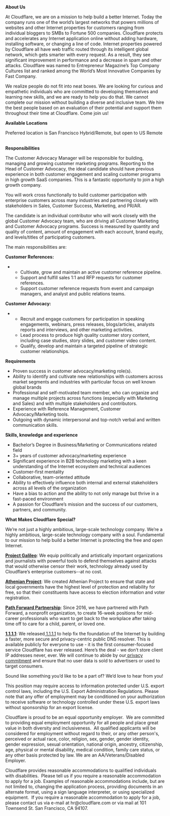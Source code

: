<div class="content-intro">
	<div><strong>About Us</strong></div>
	<div>
		<p>At Cloudflare, we are on a mission to help build a better Internet. Today the company runs one of the world’s largest networks that powers millions of websites and other Internet properties for customers ranging from individual bloggers to SMBs to Fortune 500 companies. Cloudflare protects and accelerates any Internet application online without adding hardware, installing software, or changing a line of code. Internet properties powered by Cloudflare all have web traffic routed through its intelligent global network, which gets smarter with every request. As a result, they see significant improvement in performance and a decrease in spam and other attacks. Cloudflare was named to Entrepreneur Magazine’s Top Company Cultures list and ranked among the World’s Most Innovative Companies by Fast Company.&nbsp;</p>
		<p><span style="font-weight: 400;">We realize people do not fit into neat boxes. We are looking for curious and empathetic individuals who are committed to developing themselves and learning new skills, and we are ready to help you do that. We cannot complete our mission without building a diverse and inclusive team. We hire the best people based on an evaluation of their potential and support them throughout their time at Cloudflare. Come join us!&nbsp;</span></p>
	</div>
</div>
<p><strong>Available Locations</strong></p>
<p>Preferred location is San Francisco Hybrid/Remote, but open to US Remote<br><br></p>
<p><strong>Responsibilities</strong></p>
<p>The Customer Advocacy Manager will be responsible for building, managing and growing customer marketing programs. Reporting to the Head of Customer Advocacy, the ideal candidate should have previous experience in both customer engagement and scaling customer programs in high growth SaaS companies. This is a fantastic opportunity to join a high growth company.</p>
<p>You will work cross functionally to build customer participation with enterprise customers across many industries and partnering closely with stakeholders in Sales, Customer Success, Marketing, and PR/AR.&nbsp;</p>
<p>The candidate is an individual contributor who will work closely with the global Customer Advocacy team, who are driving all Customer Marketing and Customer Advocacy programs. Success is measured by quantity and quality of content, amount of engagement with each account, brand equity, and levels/titles of participating customers.</p>
<p>The main responsibilities are:</p>
<p><strong>Customer References:</strong></p>
<ul>
	<li>
		<ul>
			<li>Cultivate, grow and maintain an active customer reference pipeline.&nbsp;</li>
			<li>Support and fulfill sales 1:1 and RFP requests for customer references.</li>
			<li>Support customer reference requests from event and campaign managers, and analyst and public relations teams.&nbsp;</li>
		</ul>
	</li>
</ul>
<p><strong>Customer Advocacy:&nbsp;</strong></p>
<ul>
	<li>
		<ul>
			<li>Recruit and engage customers for participation in speaking engagements, webinars, press releases, blogs/articles, analysts reports and interviews, and other marketing activities.</li>
			<li>Lead process to produce high quality customer story content, including case studies, story slides, and customer video content.</li>
			<li>Qualify, develop and maintain a targeted pipeline of strategic customer relationships.&nbsp;</li>
		</ul>
	</li>
</ul>
<p><strong>Requirements</strong></p>
<ul>
	<li>Proven success in customer advocacy/marketing role(s).</li>
	<li>Ability to identify and cultivate new relationships with customers across market segments and industries with particular focus on well known global brands</li>
	<li>Professional and self-motivated team member, who can organize and manage multiple projects across functions (especially with Marketing and Sales) and with multiple stakeholders and contributors.</li>
	<li>Experience with Reference Management, Customer Advocacy/Marketing tools.</li>
	<li>Outgoing with dynamic interpersonal and top-notch verbal and written communication skills.</li>
</ul>
<p><strong>Skills, knowledge and experience</strong></p>
<ul>
	<li>Bachelor’s Degree in Business/Marketing or Communications related field&nbsp;</li>
	<li>3+ years of customer advocacy/marketing experience</li>
	<li>Significant experience in B2B technology marketing with a keen understanding of the Internet ecosystem and technical audiences&nbsp;&nbsp;&nbsp;</li>
	<li>Customer-first mentality</li>
	<li>Collaborative, team-oriented attitude</li>
	<li>Ability to effectively influence both internal and external stakeholders across all levels of the organization</li>
	<li>Have a bias to action and the ability to not only manage but thrive in a fast-paced environment</li>
	<li>A passion for Cloudflare’s mission and the success of our customers, partners, and community.</li>
</ul>
<div class="content-conclusion">
	<p><strong>What Makes Cloudflare Special?</strong></p>
	<p><span style="font-weight: 400;">We’re not just a highly ambitious, large-scale technology company. We’re a highly ambitious, large-scale technology company with a soul. Fundamental to our mission to help build a better Internet is protecting the free and open Internet.</span></p>
	<p><a href="https://blog.cloudflare.com/protecting-free-expression-online/"><strong>Project Galileo</strong></a><span style="font-weight: 400;">: We equip politically and artistically important organizations and journalists with powerful tools to defend themselves against attacks that would otherwise censor their work, technology already used by Cloudflare’s enterprise customers--at no cost.</span></p>
	<p><strong><a href="https://www.cloudflare.com/athenian/">Athenian Project</a></strong><span style="font-weight: 400;">: We created Athenian Project to ensure that state and local governments have the highest level of protection and reliability for free, so that their constituents have access to election information and voter registration.</span></p>
	<p><a href="https://blog.cloudflare.com/tag/path-forward/"><strong>Path Forward Partnership</strong></a><span style="font-weight: 400;">: Since 2016, we have partnered with Path Forward, a nonprofit organization, to create 16-week positions for mid-career professionals who want to get back to the workplace after taking time off to care for a child, parent, or loved one.</span></p>
	<p><a href="https://1.1.1.1/"><strong>1.1.1.1</strong></a><span style="font-weight: 400;">: We released</span><a href="https://1.1.1.1/"> <span style="font-weight: 400;">1.1.1.1</span></a><span style="font-weight: 400;"> to help fix the foundation of the Internet by building a faster, more secure and privacy-centric public DNS resolver. This is available publicly for everyone to use - it is the first consumer-focused service Cloudflare has ever released. Here’s the deal - we don’t store client IP addresses never, ever. We will continue to abide by our</span><a href="https://developers.cloudflare.com/1.1.1.1/privacy/public-dns-resolver"> privacy commitment</a><span style="font-weight: 400;"> and ensure that no user data is sold to advertisers or used to target consumers.</span></p>
	<p><span style="font-weight: 400;">Sound like something you’d like to be a part of? We’d love to hear from you!</span></p>
	<p><span style="font-weight: 400;">This position may require access to information protected under U.S. export control laws, including the U.S. Export Administration Regulations. Please note that any offer of employment may be conditioned on your authorization to receive software or technology controlled under these U.S. export laws without sponsorship for an export license.</span></p>
	<p><span style="font-weight: 400;">Cloudflare is proud to be an equal opportunity employer. &nbsp;We are committed to providing equal employment opportunity for all people and place great value in both diversity and inclusiveness. &nbsp;All qualified applicants will be considered for employment without regard to their, or any other person's, perceived or actual</span> <span style="font-weight: 400;">race, color, religion, sex, gender, gender identity, gender expression, sexual orientation, national origin, ancestry, citizenship, age, physical or mental disability, medical condition, family care status, or any other basis protected by law. </span><span style="font-weight: 400;">We are an AA/Veterans/Disabled Employer.</span></p>
	<p><span style="font-weight: 400;">Cloudflare provides reasonable accommodations to qualified individuals with disabilities. &nbsp;Please tell us if you require a reasonable accommodation to apply for a job. Examples of reasonable accommodations include, but are not limited to, changing the application process, providing documents in an alternate format, using a sign language interpreter, or using specialized equipment. &nbsp;If you require a reasonable accommodation to apply for a job, please contact us via e-mail at </span><span style="font-weight: 400;">hr@cloudflare.com</span><span style="font-weight: 400;"> or via mail at 101 Townsend St. San Francisco, CA 94107.</span></p>
</div>